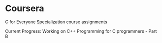 # Coursera

C for Everyone Specialization course assignments

Current Progress:
Working on C++ Programming for C programmers - Part B
